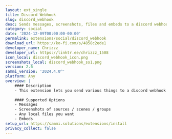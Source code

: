 ```yaml
---
layout: ext_single
title: Discord Webhook
slug: discord_webhook
desc: Sends messages, screenshots, files and embeds to a discord webhook
category: social
date: '2024-12-09T00:00:00-00:00'
permalink: extensions/social/discord_webhook
download_url: https://ko-fi.com/s/4858c2ede1
developer_name: Chrizzz
developer_url: https://linktr.ee/chrizzz_1508
icon_local: discord_webhook_icon.png
screenshots_local: discord_webhook_ss1.png
version: 2.6
sammi_version: '2024.4.0^'
platform: Any
overview: |
    #### Description
    - This extension lets you send various things to a discord webhook
    
    #### Supported Options
    - Messages
    - Screenshots of sources / scenes / groups
    - Any local files you want
    - Embeds
setup_url: https://sammi.solutions/extensions/install
privacy_collect: false
---
```

